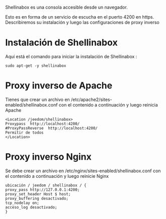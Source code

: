 Shellinabox es una consola accesible desde un navegador.

Esto es en forma de un servicio de escucha en el puerto 4200 en
https. Describiremos su instalación y luego las configuraciones de
proxy inverso

Instalación de Shellinabox 
===========================

Aquí está el comando para iniciar la instalación de Shellinabox :

    sudo apt-get -y shellinabox

Proxy inverso de Apache 
====================

Tienes que crear un archivo en
/etc/apache2/sites-enabled/shellinabox.conf con el contenido a continuación
y luego reinicia Apache

    <Location /jeedom/shellinabox>
    Proxypass  http://localhost:4200/
    #ProxyPassReverse  http://localhost:4200/
    Permitir de todos
    </Location>

Proxy inverso Nginx 
===================

Se debe crear un archivo en /etc/nginx/sites-enabled/shellinabox.conf
con el contenido a continuación y luego reinicie Nginx

    ubicación / jeedom / shellinabox / {
    proxy_pass http://127.0.0.1:4200;
    proxy_set_header Host $ host;
    proxy_buffering desactivado;
    tcp_nodelay on;
    acceso_log desactivado;
    }
